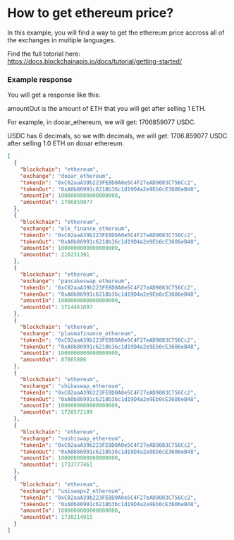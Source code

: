 # How to get ethereum price?

In this example, you will find a way to get the ethereum price accross all of the
exchanges in multiple languages.

Find the full totorial here: https://docs.blockchainapis.io/docs/tutorial/getting-started/

### Example response

You will get a response like this:

amountOut is the amount of ETH that you will get after selling 1 ETH.

For example, in dooar_ethereum, we will get: 1706859077 USDC.

USDC has 6 decimals, so we with decimals, we will get:
1706.859077 USDC after selling 1.0 ETH on dooar ethereum.

```json
[
  {
    "blockchain": "ethereum",
    "exchange": "dooar_ethereum",
    "tokenIn": "0xC02aaA39b223FE8D0A0e5C4F27eAD9083C756Cc2",
    "tokenOut": "0xA0b86991c6218b36c1d19D4a2e9Eb0cE3606eB48",
    "amountIn": 1000000000000000000,
    "amountOut": 1706859077
  },
  {
    "blockchain": "ethereum",
    "exchange": "elk_finance_ethereum",
    "tokenIn": "0xC02aaA39b223FE8D0A0e5C4F27eAD9083C756Cc2",
    "tokenOut": "0xA0b86991c6218b36c1d19D4a2e9Eb0cE3606eB48",
    "amountIn": 1000000000000000000,
    "amountOut": 210231391
  },
  {
    "blockchain": "ethereum",
    "exchange": "pancakeswap_ethereum",
    "tokenIn": "0xC02aaA39b223FE8D0A0e5C4F27eAD9083C756Cc2",
    "tokenOut": "0xA0b86991c6218b36c1d19D4a2e9Eb0cE3606eB48",
    "amountIn": 1000000000000000000,
    "amountOut": 1714461697
  },
  {
    "blockchain": "ethereum",
    "exchange": "plasmafinance_ethereum",
    "tokenIn": "0xC02aaA39b223FE8D0A0e5C4F27eAD9083C756Cc2",
    "tokenOut": "0xA0b86991c6218b36c1d19D4a2e9Eb0cE3606eB48",
    "amountIn": 1000000000000000000,
    "amountOut": 87865886
  },
  {
    "blockchain": "ethereum",
    "exchange": "shibaswap_ethereum",
    "tokenIn": "0xC02aaA39b223FE8D0A0e5C4F27eAD9083C756Cc2",
    "tokenOut": "0xA0b86991c6218b36c1d19D4a2e9Eb0cE3606eB48",
    "amountIn": 1000000000000000000,
    "amountOut": 1720572189
  },
  {
    "blockchain": "ethereum",
    "exchange": "sushiswap_ethereum",
    "tokenIn": "0xC02aaA39b223FE8D0A0e5C4F27eAD9083C756Cc2",
    "tokenOut": "0xA0b86991c6218b36c1d19D4a2e9Eb0cE3606eB48",
    "amountIn": 1000000000000000000,
    "amountOut": 1733777461
  },
  {
    "blockchain": "ethereum",
    "exchange": "uniswapv2_ethereum",
    "tokenIn": "0xC02aaA39b223FE8D0A0e5C4F27eAD9083C756Cc2",
    "tokenOut": "0xA0b86991c6218b36c1d19D4a2e9Eb0cE3606eB48",
    "amountIn": 1000000000000000000,
    "amountOut": 1738214915
  }
]
```
